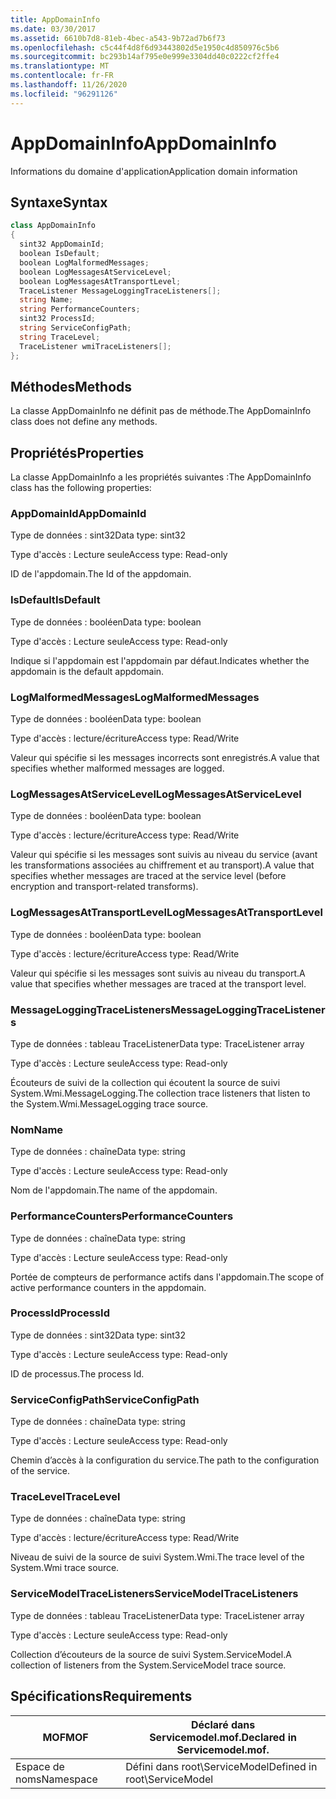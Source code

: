 ```yaml
---
title: AppDomainInfo
ms.date: 03/30/2017
ms.assetid: 6610b7d8-81eb-4bec-a543-9b72ad7b6f73
ms.openlocfilehash: c5c44f4d8f6d93443802d5e1950c4d850976c5b6
ms.sourcegitcommit: bc293b14af795e0e999e3304dd40c0222cf2ffe4
ms.translationtype: MT
ms.contentlocale: fr-FR
ms.lasthandoff: 11/26/2020
ms.locfileid: "96291126"
---
```

# <a name="appdomaininfo"></a><span data-ttu-id="83185-102">AppDomainInfo</span><span class="sxs-lookup"><span data-stu-id="83185-102">AppDomainInfo</span></span>

<span data-ttu-id="83185-103">Informations du domaine d'application</span><span class="sxs-lookup"><span data-stu-id="83185-103">Application domain information</span></span>  
  
## <a name="syntax"></a><span data-ttu-id="83185-104">Syntaxe</span><span class="sxs-lookup"><span data-stu-id="83185-104">Syntax</span></span>  
  
```csharp
class AppDomainInfo  
{  
  sint32 AppDomainId;  
  boolean IsDefault;  
  boolean LogMalformedMessages;  
  boolean LogMessagesAtServiceLevel;  
  boolean LogMessagesAtTransportLevel;  
  TraceListener MessageLoggingTraceListeners[];  
  string Name;  
  string PerformanceCounters;  
  sint32 ProcessId;  
  string ServiceConfigPath;  
  string TraceLevel;  
  TraceListener wmiTraceListeners[];  
};  
```  
  
## <a name="methods"></a><span data-ttu-id="83185-105">Méthodes</span><span class="sxs-lookup"><span data-stu-id="83185-105">Methods</span></span>  

 <span data-ttu-id="83185-106">La classe AppDomainInfo ne définit pas de méthode.</span><span class="sxs-lookup"><span data-stu-id="83185-106">The AppDomainInfo class does not define any methods.</span></span>  
  
## <a name="properties"></a><span data-ttu-id="83185-107">Propriétés</span><span class="sxs-lookup"><span data-stu-id="83185-107">Properties</span></span>  

 <span data-ttu-id="83185-108">La classe AppDomainInfo a les propriétés suivantes :</span><span class="sxs-lookup"><span data-stu-id="83185-108">The AppDomainInfo class has the following properties:</span></span>  
  
### <a name="appdomainid"></a><span data-ttu-id="83185-109">AppDomainId</span><span class="sxs-lookup"><span data-stu-id="83185-109">AppDomainId</span></span>  

 <span data-ttu-id="83185-110">Type de données : sint32</span><span class="sxs-lookup"><span data-stu-id="83185-110">Data type: sint32</span></span>  
  
 <span data-ttu-id="83185-111">Type d'accès : Lecture seule</span><span class="sxs-lookup"><span data-stu-id="83185-111">Access type: Read-only</span></span>  
  
 <span data-ttu-id="83185-112">ID de l'appdomain.</span><span class="sxs-lookup"><span data-stu-id="83185-112">The Id of the appdomain.</span></span>  
  
### <a name="isdefault"></a><span data-ttu-id="83185-113">IsDefault</span><span class="sxs-lookup"><span data-stu-id="83185-113">IsDefault</span></span>  

 <span data-ttu-id="83185-114">Type de données : booléen</span><span class="sxs-lookup"><span data-stu-id="83185-114">Data type: boolean</span></span>  
  
 <span data-ttu-id="83185-115">Type d'accès : Lecture seule</span><span class="sxs-lookup"><span data-stu-id="83185-115">Access type: Read-only</span></span>  
  
 <span data-ttu-id="83185-116">Indique si l'appdomain est l'appdomain par défaut.</span><span class="sxs-lookup"><span data-stu-id="83185-116">Indicates whether the appdomain is the default appdomain.</span></span>  
  
### <a name="logmalformedmessages"></a><span data-ttu-id="83185-117">LogMalformedMessages</span><span class="sxs-lookup"><span data-stu-id="83185-117">LogMalformedMessages</span></span>  

 <span data-ttu-id="83185-118">Type de données : booléen</span><span class="sxs-lookup"><span data-stu-id="83185-118">Data type: boolean</span></span>  
  
 <span data-ttu-id="83185-119">Type d'accès : lecture/écriture</span><span class="sxs-lookup"><span data-stu-id="83185-119">Access type: Read/Write</span></span>  
  
 <span data-ttu-id="83185-120">Valeur qui spécifie si les messages incorrects sont enregistrés.</span><span class="sxs-lookup"><span data-stu-id="83185-120">A value that specifies whether malformed messages are logged.</span></span>  
  
### <a name="logmessagesatservicelevel"></a><span data-ttu-id="83185-121">LogMessagesAtServiceLevel</span><span class="sxs-lookup"><span data-stu-id="83185-121">LogMessagesAtServiceLevel</span></span>  

 <span data-ttu-id="83185-122">Type de données : booléen</span><span class="sxs-lookup"><span data-stu-id="83185-122">Data type: boolean</span></span>  
  
 <span data-ttu-id="83185-123">Type d'accès : lecture/écriture</span><span class="sxs-lookup"><span data-stu-id="83185-123">Access type: Read/Write</span></span>  
  
 <span data-ttu-id="83185-124">Valeur qui spécifie si les messages sont suivis au niveau du service (avant les transformations associées au chiffrement et au transport).</span><span class="sxs-lookup"><span data-stu-id="83185-124">A value that specifies whether messages are traced at the service level (before encryption and transport-related transforms).</span></span>  
  
### <a name="logmessagesattransportlevel"></a><span data-ttu-id="83185-125">LogMessagesAtTransportLevel</span><span class="sxs-lookup"><span data-stu-id="83185-125">LogMessagesAtTransportLevel</span></span>  

 <span data-ttu-id="83185-126">Type de données : booléen</span><span class="sxs-lookup"><span data-stu-id="83185-126">Data type: boolean</span></span>  
  
 <span data-ttu-id="83185-127">Type d'accès : lecture/écriture</span><span class="sxs-lookup"><span data-stu-id="83185-127">Access type: Read/Write</span></span>  
  
 <span data-ttu-id="83185-128">Valeur qui spécifie si les messages sont suivis au niveau du transport.</span><span class="sxs-lookup"><span data-stu-id="83185-128">A value that specifies whether messages are traced at the transport level.</span></span>  
  
### <a name="messageloggingtracelisteners"></a><span data-ttu-id="83185-129">MessageLoggingTraceListeners</span><span class="sxs-lookup"><span data-stu-id="83185-129">MessageLoggingTraceListeners</span></span>  

 <span data-ttu-id="83185-130">Type de données : tableau TraceListener</span><span class="sxs-lookup"><span data-stu-id="83185-130">Data type: TraceListener array</span></span>  
  
 <span data-ttu-id="83185-131">Type d'accès : Lecture seule</span><span class="sxs-lookup"><span data-stu-id="83185-131">Access type: Read-only</span></span>  
  
 <span data-ttu-id="83185-132">Écouteurs de suivi de la collection qui écoutent la source de suivi System.Wmi.MessageLogging.</span><span class="sxs-lookup"><span data-stu-id="83185-132">The collection trace listeners that listen to the System.Wmi.MessageLogging trace source.</span></span>  
  
### <a name="name"></a><span data-ttu-id="83185-133">Nom</span><span class="sxs-lookup"><span data-stu-id="83185-133">Name</span></span>  

 <span data-ttu-id="83185-134">Type de données : chaîne</span><span class="sxs-lookup"><span data-stu-id="83185-134">Data type: string</span></span>  
  
 <span data-ttu-id="83185-135">Type d'accès : Lecture seule</span><span class="sxs-lookup"><span data-stu-id="83185-135">Access type: Read-only</span></span>  
  
 <span data-ttu-id="83185-136">Nom de l'appdomain.</span><span class="sxs-lookup"><span data-stu-id="83185-136">The name of the appdomain.</span></span>  
  
### <a name="performancecounters"></a><span data-ttu-id="83185-137">PerformanceCounters</span><span class="sxs-lookup"><span data-stu-id="83185-137">PerformanceCounters</span></span>  

 <span data-ttu-id="83185-138">Type de données : chaîne</span><span class="sxs-lookup"><span data-stu-id="83185-138">Data type: string</span></span>  
  
 <span data-ttu-id="83185-139">Type d'accès : Lecture seule</span><span class="sxs-lookup"><span data-stu-id="83185-139">Access type: Read-only</span></span>  
  
 <span data-ttu-id="83185-140">Portée de compteurs de performance actifs dans l'appdomain.</span><span class="sxs-lookup"><span data-stu-id="83185-140">The scope of active performance counters in the appdomain.</span></span>  
  
### <a name="processid"></a><span data-ttu-id="83185-141">ProcessId</span><span class="sxs-lookup"><span data-stu-id="83185-141">ProcessId</span></span>  

 <span data-ttu-id="83185-142">Type de données : sint32</span><span class="sxs-lookup"><span data-stu-id="83185-142">Data type: sint32</span></span>  
  
 <span data-ttu-id="83185-143">Type d'accès : Lecture seule</span><span class="sxs-lookup"><span data-stu-id="83185-143">Access type: Read-only</span></span>  
  
 <span data-ttu-id="83185-144">ID de processus.</span><span class="sxs-lookup"><span data-stu-id="83185-144">The process Id.</span></span>  
  
### <a name="serviceconfigpath"></a><span data-ttu-id="83185-145">ServiceConfigPath</span><span class="sxs-lookup"><span data-stu-id="83185-145">ServiceConfigPath</span></span>  

 <span data-ttu-id="83185-146">Type de données : chaîne</span><span class="sxs-lookup"><span data-stu-id="83185-146">Data type: string</span></span>  
  
 <span data-ttu-id="83185-147">Type d'accès : Lecture seule</span><span class="sxs-lookup"><span data-stu-id="83185-147">Access type: Read-only</span></span>  
  
 <span data-ttu-id="83185-148">Chemin d’accès à la configuration du service.</span><span class="sxs-lookup"><span data-stu-id="83185-148">The path to the configuration of the service.</span></span>  
  
### <a name="tracelevel"></a><span data-ttu-id="83185-149">TraceLevel</span><span class="sxs-lookup"><span data-stu-id="83185-149">TraceLevel</span></span>  

 <span data-ttu-id="83185-150">Type de données : chaîne</span><span class="sxs-lookup"><span data-stu-id="83185-150">Data type: string</span></span>  
  
 <span data-ttu-id="83185-151">Type d'accès : lecture/écriture</span><span class="sxs-lookup"><span data-stu-id="83185-151">Access type: Read/Write</span></span>  
  
 <span data-ttu-id="83185-152">Niveau de suivi de la source de suivi System.Wmi.</span><span class="sxs-lookup"><span data-stu-id="83185-152">The trace level of the System.Wmi trace source.</span></span>  
  
### <a name="servicemodeltracelisteners"></a><span data-ttu-id="83185-153">ServiceModelTraceListeners</span><span class="sxs-lookup"><span data-stu-id="83185-153">ServiceModelTraceListeners</span></span>  

 <span data-ttu-id="83185-154">Type de données : tableau TraceListener</span><span class="sxs-lookup"><span data-stu-id="83185-154">Data type: TraceListener array</span></span>  
  
 <span data-ttu-id="83185-155">Type d'accès : Lecture seule</span><span class="sxs-lookup"><span data-stu-id="83185-155">Access type: Read-only</span></span>  
  
 <span data-ttu-id="83185-156">Collection d’écouteurs de la source de suivi System.ServiceModel.</span><span class="sxs-lookup"><span data-stu-id="83185-156">A collection of listeners from the System.ServiceModel trace source.</span></span>  
  
## <a name="requirements"></a><span data-ttu-id="83185-157">Spécifications</span><span class="sxs-lookup"><span data-stu-id="83185-157">Requirements</span></span>  
  
|<span data-ttu-id="83185-158">MOF</span><span class="sxs-lookup"><span data-stu-id="83185-158">MOF</span></span>|<span data-ttu-id="83185-159">Déclaré dans Servicemodel.mof.</span><span class="sxs-lookup"><span data-stu-id="83185-159">Declared in Servicemodel.mof.</span></span>|  
|---------|-----------------------------------|  
|<span data-ttu-id="83185-160">Espace de noms</span><span class="sxs-lookup"><span data-stu-id="83185-160">Namespace</span></span>|<span data-ttu-id="83185-161">Défini dans root\ServiceModel</span><span class="sxs-lookup"><span data-stu-id="83185-161">Defined in root\ServiceModel</span></span>|
